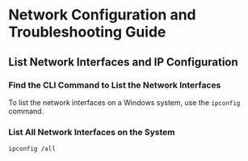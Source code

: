 # Network Configuration and Troubleshooting Guide

## List Network Interfaces and IP Configuration

### Find the CLI Command to List the Network Interfaces

To list the network interfaces on a Windows system, use the `ipconfig` command.

### List All Network Interfaces on the System

```sh
ipconfig /all
